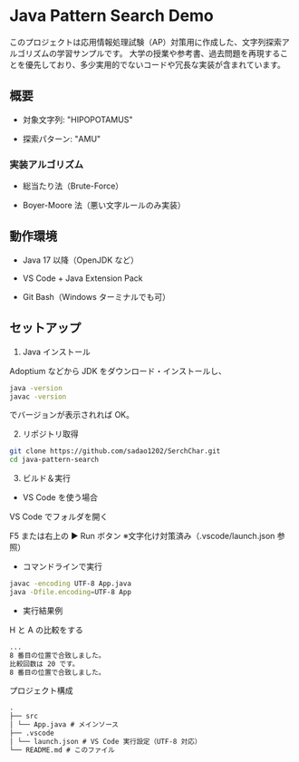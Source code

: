 # Java Pattern Search Demo

このプロジェクトは応用情報処理試験（AP）対策用に作成した、文字列探索アルゴリズムの学習サンプルです。
大学の授業や参考書、過去問題を再現することを優先しており、多少実用的でないコードや冗長な実装が含まれています。

## 概要

- 対象文字列: "HIPOPOTAMUS"

- 探索パターン: "AMU"

### 実装アルゴリズム

- 総当たり法（Brute-Force）

- Boyer-Moore 法（悪い文字ルールのみ実装）

## 動作環境

- Java 17 以降（OpenJDK など）

- VS Code + Java Extension Pack

- Git Bash（Windows ターミナルでも可）

## セットアップ

1. Java インストール

Adoptium などから JDK をダウンロード・インストールし、

```bash
java -version
javac -version
```

でバージョンが表示されれば OK。

2. リポジトリ取得

```bash
git clone https://github.com/sadao1202/SerchChar.git
cd java-pattern-search
```

3. ビルド＆実行

- VS Code を使う場合

VS Code でフォルダを開く

F5 または右上の ▶ Run ボタン
※文字化け対策済み（.vscode/launch.json 参照）

- コマンドラインで実行

```bash
javac -encoding UTF-8 App.java
java -Dfile.encoding=UTF-8 App
```

- 実行結果例

H と A の比較をする

```bash
...
8 番目の位置で合致しました。
比較回数は 20 です。
8 番目の位置で合致しました。
```

プロジェクト構成

```txt
.
├── src
│ └── App.java # メインソース
├── .vscode
│ └── launch.json # VS Code 実行設定（UTF-8 対応）
└── README.md # このファイル
```
